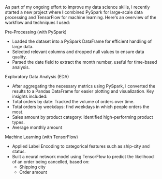 As part of my ongoing effort to improve my data science skills, I recently started a new project where I combined PySpark for large-scale data processing and TensorFlow for machine learning. 
Here's an overview of the workflow and techniques I used:

Pre-Processing (with PySpark)
- Loaded the dataset into a PySpark DataFrame for efficient handling of large data.
- Selected relevant columns and dropped null values to ensure data quality.
- Parsed the date field to extract the month number, useful for time-based analysis.

Exploratory Data Analysis (EDA)
- After aggregating the necessary metrics using PySpark, I converted the results to a Pandas DataFrame for easier plotting and visualization. Key insights included:
- Total orders by date: Tracked the volume of orders over time.
- Total orders by weekdays: find weekdays in which people orders the most.
- Sales amount by product category: Identified high-performing product types.
- Average monthly amount

Machine Learning (with TensorFlow)
- Applied Label Encoding to categorical features such as ship-city and status.
- Built a neural network model using TensorFlow to predict the likelihood of an order being cancelled, based on:
  - Shipping city
  - Order amount
